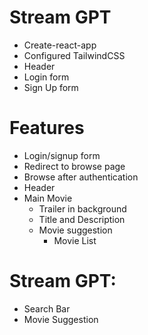 
# Stream GPT

 - Create-react-app
 - Configured TailwindCSS
 - Header
 - Login form
 - Sign Up form

# Features
  - Login/signup form
  - Redirect to browse page
  - Browse after authentication
  - Header 
  - Main Movie
      - Trailer in background
      - Title and Description
      - Movie suggestion
          - Movie List


# Stream GPT:
   - Search Bar
   - Movie Suggestion
  